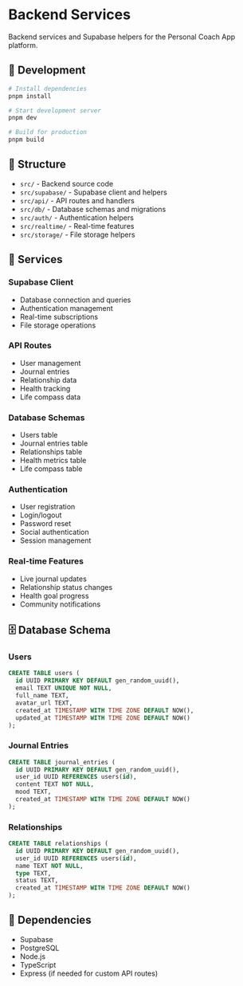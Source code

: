 # Backend Services

Backend services and Supabase helpers for the Personal Coach App platform.

## 🚀 Development

```bash
# Install dependencies
pnpm install

# Start development server
pnpm dev

# Build for production
pnpm build
```

## 📁 Structure

- `src/` - Backend source code
- `src/supabase/` - Supabase client and helpers
- `src/api/` - API routes and handlers
- `src/db/` - Database schemas and migrations
- `src/auth/` - Authentication helpers
- `src/realtime/` - Real-time features
- `src/storage/` - File storage helpers

## 🔧 Services

### Supabase Client
- Database connection and queries
- Authentication management
- Real-time subscriptions
- File storage operations

### API Routes
- User management
- Journal entries
- Relationship data
- Health tracking
- Life compass data

### Database Schemas
- Users table
- Journal entries table
- Relationships table
- Health metrics table
- Life compass table

### Authentication
- User registration
- Login/logout
- Password reset
- Social authentication
- Session management

### Real-time Features
- Live journal updates
- Relationship status changes
- Health goal progress
- Community notifications

## 🗄️ Database Schema

### Users
```sql
CREATE TABLE users (
  id UUID PRIMARY KEY DEFAULT gen_random_uuid(),
  email TEXT UNIQUE NOT NULL,
  full_name TEXT,
  avatar_url TEXT,
  created_at TIMESTAMP WITH TIME ZONE DEFAULT NOW(),
  updated_at TIMESTAMP WITH TIME ZONE DEFAULT NOW()
);
```

### Journal Entries
```sql
CREATE TABLE journal_entries (
  id UUID PRIMARY KEY DEFAULT gen_random_uuid(),
  user_id UUID REFERENCES users(id),
  content TEXT NOT NULL,
  mood TEXT,
  created_at TIMESTAMP WITH TIME ZONE DEFAULT NOW()
);
```

### Relationships
```sql
CREATE TABLE relationships (
  id UUID PRIMARY KEY DEFAULT gen_random_uuid(),
  user_id UUID REFERENCES users(id),
  name TEXT NOT NULL,
  type TEXT,
  status TEXT,
  created_at TIMESTAMP WITH TIME ZONE DEFAULT NOW()
);
```

## 🔗 Dependencies

- Supabase
- PostgreSQL
- Node.js
- TypeScript
- Express (if needed for custom API routes) 